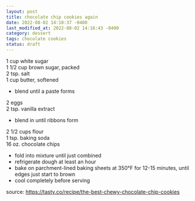 ```yaml
---
layout: post
title: chocolate chip cookies again
date: 2022-08-02 14:10:37 -0400
last_modified_at: 2022-08-02 14:16:43 -0400
category: dessert
tags: chocolate cookies
status: draft
---
```


1 cup white sugar  
1 1/2 cup brown sugar, packed  
2 tsp. salt  
1 cup butter, softened  
* blend until a paste forms

2 eggs  
2 tsp. vanilla extract  
* blend in until ribbons form

2 1/2 cups flour  
1 tsp. baking soda  
16 oz. chocolate chips  
* fold into mixture until just combined
* refrigerate dough at least an hour
* bake on parchment-lined baking sheets at 350°F for 12-15 minutes, until edges just
  start to brown
* cool completely before serving

source: <https://tasty.co/recipe/the-best-chewy-chocolate-chip-cookies>
